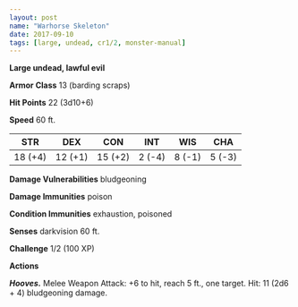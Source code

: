 ```yaml
---
layout: post
name: "Warhorse Skeleton"
date: 2017-09-10
tags: [large, undead, cr1/2, monster-manual]
---
```


**Large undead, lawful evil**

**Armor Class** 13 (barding scraps)

**Hit Points** 22 (3d10+6)

**Speed** 60 ft.

|   STR   |   DEX   |   CON   |   INT   |   WIS   |   CHA   |
|:-----:|:-----:|:-----:|:-----:|:-----:|:-----:|
| 18 (+4) | 12 (+1) | 15 (+2) | 2 (-4) | 8 (-1) | 5 (-3) |

**Damage Vulnerabilities** bludgeoning

**Damage Immunities** poison

**Condition Immunities** exhaustion, poisoned

**Senses** darkvision 60 ft.

**Challenge** 1/2 (100 XP)

**Actions**

***Hooves.*** Melee Weapon Attack: +6 to hit, reach 5 ft., one target. Hit: 11 (2d6 + 4) bludgeoning damage.


